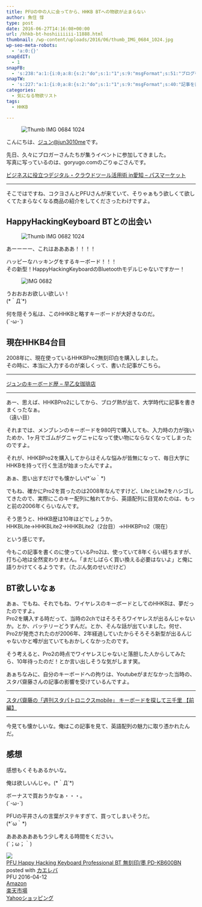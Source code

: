 ```yaml
---
title: PFUの中の人に会ってから、HHKB BTへの物欲が止まらない
author: 魚住 惇
type: post
date: 2016-06-27T14:16:08+00:00
url: /hhkb-bt-hoshiiiiiii-11888.html
thumbnail: /wp-content/uploads/2016/06/thumb_IMG_0684_1024.jpg
wp-seo-meta-robots:
  - 'a:0:{}'
snapEdIT:
  - 1
snapFB:
  - 's:238:"a:1:{i:0;a:8:{s:2:"do";s:1:"1";s:9:"msgFormat";s:51:"ブログを更新しました！%TITLE% %SITENAME%";s:8:"postType";s:1:"A";s:9:"isAutoImg";s:1:"A";s:8:"imgToUse";s:0:"";s:9:"isAutoURL";s:1:"A";s:8:"urlToUse";s:0:"";s:4:"doFB";i:0;}}";'
snapTW:
  - 's:227:"a:1:{i:0;a:8:{s:2:"do";s:1:"1";s:9:"msgFormat";s:40:"記事を書きました: %TITLE%  %URL%";s:8:"attchImg";s:1:"1";s:9:"isAutoImg";s:1:"A";s:8:"imgToUse";s:0:"";s:9:"isAutoURL";s:1:"A";s:8:"urlToUse";s:0:"";s:4:"doTW";i:0;}}";'
categories:
  - 気になる物欲リスト
tags:
  - HHKB

---
```


<figure class="wp-block-image"><img decoding="async" src="/wp-content/uploads/2016/06/thumb_IMG_0684_1024.jpg" alt="Thumb IMG 0684 1024" /></figure> <!--more-->

こんにちは、[ジュン@jun3010me][1]です。

先日、久々にブロガーさんたちが集うイベントに参加してきました。  
写真に写っているのは、goryugo.comのごりゅごさんです。

<a href="http://passmarket.yahoo.co.jp/event/show/detail/0162zdy8mjqw.html#detail" target="_blank" rel="noopener noreferrer">ビジネスに役立つデジタル・クラウドツール活用術 in愛知 &#8211; パスマーケット</a>

****  
  
そこではですね、コクヨさんとPFUさんが来ていて、そりゃぁもう欲しくて欲しくてたまらなくなる商品の紹介をしてくださったわけですよ。

## HappyHackingKeyboard BTとの出会い
<figure class="wp-block-image">

<img decoding="async" src="/wp-content/uploads/2016/06/thumb_IMG_0682_1024.jpg" alt="Thumb IMG 0682 1024" /> </figure> 

あーーーー、これはああああ！！！！

ハッピーなハッキングをするキーボード！！！  
その新型！HappyHackingKeyboardのBluetoothモデルじゃないですかー！
<figure class="wp-block-image">

<img decoding="async" src="/wp-content/uploads/2016/06/IMG_0682.jpg" alt="IMG 0682" /> </figure> 

うおおおお欲しい欲しい！  
(\*｀Д´\*)

何を隠そう私は、このHHKBと略すキーボードが大好きなのだ。  
(\`･ω･´)

## 現在HHKB4台目

2008年に、現在使っているHHKBPro2無刻印白を購入しました。  
その時に、本当に入力するのが楽しくって、書いた記事がこちら。  
****

<a href="http://192.168.11.200:8000/keyboard-rekishi-24.html" target="_blank" rel="noopener noreferrer">ジュンのキーボード歴 – 早乙女珈琲店</a>

****  
あー、思えば、HHKBPro2にしてから、ブログ熱が出て、大学時代に記事を書きまくったなぁ。  
（遠い目）

それまでは、メンブレンのキーボードを980円で購入しても、入力時の力が強いためか、1ヶ月でゴムがグニャグニャになって使い物にならなくなってしまったのですよ。

それが、HHKBPro2を購入してからはそんな悩みが皆無になって、毎日大学にHHKBを持って行く生活が始まったんですよ。

あぁ、思い出すだけでも懐かしい(\*´ω｀\*)

でもね、確かにPro2を買ったのは2008年なんですけど、LiteとLite2をハシゴしてきたので、実際にこのキー配列に触れてから、英語配列に目覚めたのは、もっと前の2006年くらいなんです。

そう思うと、HHKB歴は10年ほどでしょうか。  
HHKBLite→HHKBLite2→HHKBLite2（2台目）→HHKBPro2（現在）  
  
という感じです。

今もこの記事を書くのに使っているPro2は、使っていて8年くらい経ちますが、打ち心地は全然変わりません。「まだしばらく買い換える必要はないよ」と俺に語りかけてくるようです。（たぶん気のせいだけど）

## BT欲しいなぁ

あぁ、でもね、それでもね、ワイヤレスのキーボードとしてのHHKBは、夢だったのですよ。  
Pro2を購入する時だって、当時の2chではそろそろワイヤレスが出るんじゃないか。とか、バッテリーどうすんだ。とか、そんな話が出ていました。何せ、Pro2が発売されたのが2006年、2年経過していたからそろそろ新型が出るんじゃないかと噂が出ていてもおかしくなかったのです。

そう考えると、Pro2の時点でワイヤレスじゃないと落胆した人からしてみたら、10年待ったのだ！とか言い出しそうな気がします笑。

あぁちなみに、自分のキーボードへの拘りは、Youtubeがまだなかった当時の、スタパ齋藤さんの記事の影響を受けているんですよ。  
****

<a href="http://k-tai.watch.impress.co.jp/cda/article/stapa/27058.html" target="_blank" rel="noopener noreferrer">スタパ齋藤の「週刊スタパトロニクスmobile」 キーボードを探して三千里 【前編】</a>

****  
今見ても懐かしいな。俺はこの記事を見て、英語配列の魅力に取り憑かれたんだ。

## 感想

感想もくそもあるかいな。

俺は欲しいんじゃ。(\*｀Д´\*)

ボーナスで買おうかなぁ・・・。  
(´･ω･\`)

PFUの平井さんの言葉がステキすぎて、買ってしまいそうだ。  
(\*´ω｀\*)

ああああああもう少し考える時間をください。  
(´；ω；｀)

<div class="cstmreba">
  <div class="kaerebalink-box">
    <div class="kaerebalink-image">
      <a href="https://www.amazon.co.jp/exec/obidos/ASIN/B01DVRXF0A/jn050191-22/" target="_blank" ><img decoding="async" src="https://images-fe.ssl-images-amazon.com/images/I/41YmO-VVJnL._SL160_.jpg" style="border: none;" /></a>
    </div>
    <div class="kaerebalink-info">
      <div class="kaerebalink-name">
        <a href="https://www.amazon.co.jp/exec/obidos/ASIN/B01DVRXF0A/jn050191-22/" target="_blank" >PFU Happy Hacking Keyboard Professional BT 無刻印/墨 PD-KB600BN</a>
        <div class="kaerebalink-powered-date">
          posted with <a href="https://kaereba.com" rel="nofollow" target="_blank">カエレバ</a>
        </div>
      </div>
      <div class="kaerebalink-detail">
        PFU 2016-04-12
      </div>
      <div class="kaerebalink-link1">
        <div class="shoplinkamazon">
          <a href="https://www.amazon.co.jp/gp/search?keywords=PD-KB600BN&#038;__mk_ja_JP=%E3%82%AB%E3%82%BF%E3%82%AB%E3%83%8A&#038;tag=jn050191-22" target="_blank" >Amazon</a>
        </div>
        <div class="shoplinkrakuten">
          <a href="https://hb.afl.rakuten.co.jp/hgc/10ef1d94.c90f9829.10ef1d95.53606a39/?pc=https%3A%2F%2Fsearch.rakuten.co.jp%2Fsearch%2Fmall%2FPD-KB600BN%2F-%2Ff.1-p.1-s.1-sf.0-st.A-v.2%3Fx%3D0%26scid%3Daf_ich_link_urltxt%26m%3Dhttp%3A%2F%2Fm.rakuten.co.jp%2F" target="_blank" >楽天市場</a>
        </div>
        <div class="shoplinkyahoo">
          <a href="//ck.jp.ap.valuecommerce.com/servlet/referral?sid=3040825&#038;pid=884909937&#038;vc_url=http%3A%2F%2Fsearch.shopping.yahoo.co.jp%2Fsearch%3Fp%3DPD-KB600BN&#038;vcptn=kaereba" target="_blank" >Yahooショッピング<img decoding="async" loading="lazy" src="//ad.jp.ap.valuecommerce.com/servlet/gifbanner?sid=3040825&#038;pid=884909937" height="1" width="1" border="0" /></a>
        </div>
      </div>
    </div>
    <div class="booklink-footer">
    </div>
  </div>
</div>

 [1]: https://twitter.com/jun3010me